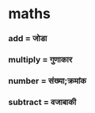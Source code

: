 # maths

### add = जोडा

### multiply = गुणाकार

### number = संख्या;क्रमांक

### subtract = वजाबाकी

